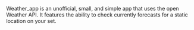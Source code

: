 Weather_app is an unofficial, small, and simple app that uses the open Weather API. It features the ability to check currently forecasts for a static location on your set.